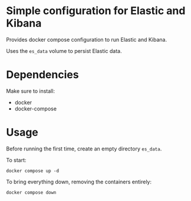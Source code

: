 # Simple configuration for Elastic and Kibana

Provides docker compose configuration to run Elastic and Kibana.

Uses the `es_data` volume to persist Elastic data.

# Dependencies

Make sure to install:

  * docker
  * docker-compose

# Usage

Before running the first time, create an empty directory `es_data`.

To start:

``` shell
docker compose up -d
```

To bring everything down, removing the containers entirely:

``` shell
docker compose down
```


